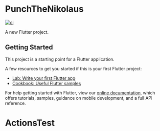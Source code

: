 # PunchTheNikolaus
[![ci](https://github.com/FlorianGross/PunchTheNikolaus/actions/workflows/ci.yml/badge.svg)](https://github.com/FlorianGross/PunchTheNikolaus/actions/workflows/ci.yml)


A new Flutter project.

## Getting Started

This project is a starting point for a Flutter application.

A few resources to get you started if this is your first Flutter project:

- [Lab: Write your first Flutter app](https://flutter.dev/docs/get-started/codelab)
- [Cookbook: Useful Flutter samples](https://flutter.dev/docs/cookbook)

For help getting started with Flutter, view our
[online documentation](https://flutter.dev/docs), which offers tutorials,
samples, guidance on mobile development, and a full API reference.
# ActionsTest

